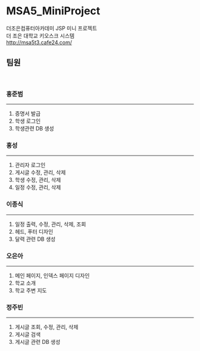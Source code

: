# MSA5_MiniProject
더조은컴퓨터아카데미 JSP 미니 프로젝트
<br>
더 조은 대학교 키오스크 시스템
<br>
http://msa5t3.cafe24.com/


## 팀원
<br>

### 홍준범
---
1. 증명서 발급
2. 학생 로그인
3. 학생관련 DB 생성

### 홍성
---
1. 관리자 로그인
2. 게시글 수정, 관리, 삭제
3. 학생 수정, 관리, 삭제
4. 일정 수정, 관리, 삭제

### 이종식
---
1. 일정 출력, 수정, 관리, 삭제, 조회
2. 헤드, 푸터 디자인
3. 달력 관련 DB 생성

### 오은아
---
1. 메인 페이지, 인덱스 페이지 디자인
2. 학교 소개
3. 학교 주변 지도

### 정주빈
---
1. 게시글 조회, 수정, 관리, 삭제
2. 게시글 검색
3. 게시글 관련 DB 생성
